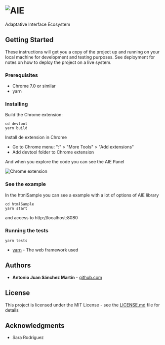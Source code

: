 # ![AIE](https://github.com/antoniojuansanchez/aie/raw/master/readme/logo.png)

Adaptative Interface Ecosystem

## Getting Started

These instructions will get you a copy of the project up and running on your local machine for development and testing purposes. See deployment for notes on how to deploy the project on a live system.

### Prerequisites

- Chrome 7.0 or similar
- yarn

### Installing

Build the Chrome extension:
```
cd devtool
yarn build
```

Install de extension in Chrome

- Go to Chrome menu: ":" > "More Tools" > "Add extensions"
- Add devtool folder to Chrome extension

And when you explore the code you can see the AIE Panel

![Chrome extension](https://github.com/antoniojuansanchez/aie/raw/master/readme/img.png)

### See the example

In the htmlSample you can see a example with a lot of options of AIE library  

```
cd htmlSample
yarn start
```
and access to http://localhost:8080

### Running the tests

```
yarn tests
```

* [yarn](https://yarnpkg.com/lang/en/) - The web framework used

## Authors

* **Antonio Juan Sánchez Martin** - [github.com](https://github.com/antoniojuansanchez)

## License

This project is licensed under the MIT License - see the [LICENSE.md](LICENSE.md) file for details

## Acknowledgments

* Sara Rodríguez
